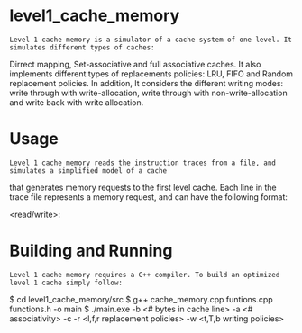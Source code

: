 # level1_cache_memory
	Level 1 cache memory is a simulator of a cache system of one level. It simulates different types of caches: 
Dirrect mapping, Set-associative and full associative caches. It also implements different types of replacements 
policies: LRU, FIFO and Random replacement policies. In addition, It considers the different writing modes: write 
through with write-allocation, write through with non-write-allocation and write back with write allocation.


# Usage
	Level 1 cache memory reads the instruction traces from a file, and simulates a simplified model of a cache 
that generates memory requests to the first level cache. Each line in the trace file represents a memory request, and 
can have the following format:

<read/write>:<addr>


# Building and Running
	Level 1 cache memory requires a C++ compiler. To build an optimized level 1 cache simply follow:

 $ cd level1_cache_memory/src
 $ g++ cache_memory.cpp funtions.cpp functions.h -o main
 $ ./main.exe -b <# bytes in cache line> -a <# associativity> -c <cache size> -r <l,f,r replacement policies> -w <t,T,b writing policies>
